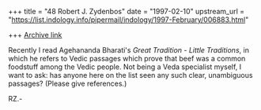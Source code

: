 +++
title = "48 Robert J. Zydenbos"
date = "1997-02-10"
upstream_url = "https://list.indology.info/pipermail/indology/1997-February/006883.html"

+++
[Archive link](https://list.indology.info/pipermail/indology/1997-February/006883.html)

Recently I read Agehananda Bharati's _Great Tradition - Little
Traditions_, in which he refers to Vedic passages which prove that
beef was a common foodstuff among the Vedic people. Not being a Veda
specialist myself, I want to ask: has anyone here on the list seen any
such clear, unambiguous passages? (Please give references.)

RZ.-




